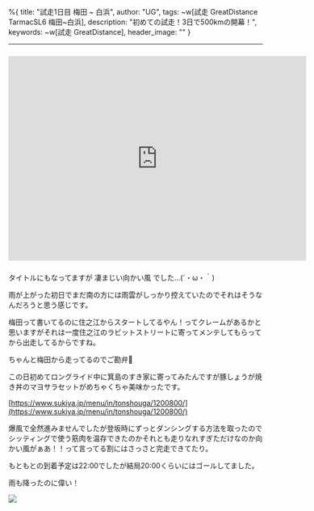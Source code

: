 %{
  title: "試走1日目 梅田 ~ 白浜",
  author: "UG",
  tags: ~w[試走 GreatDistance TarmacSL6 梅田~白浜],
  description: "初めての試走！3日で500kmの開幕！",
  keywords: ~w[試走 GreatDistance],
  header_image: ""
}

---
### <iframe allowtransparency="true" frameborder="0" height="405" scrolling="no" src="https://www.strava.com/activities/2646397325/embed/c6b4eac8ba91efe788c7fbfd5d6363958d0e3c36" width="590"></iframe>

###
タイトルにもなってますが&nbsp;凄まじい向かい風&nbsp;でした...(´・ω・｀)

雨が上がった初日でまだ南の方には雨雲がしっかり控えていたのでそれはそうなんだろうと思う感じです。

梅田って書いてるのに住之江からスタートしてるやん！ってクレームがあるかと思いますがそれは一度住之江のラビットストリートに寄ってメンテしてもらってから出走してるからですね。

ちゃんと梅田から走ってるのでご勘弁🙏

この日初めてロングライド中に箕島のすき家に寄ってみたんですが豚しょうが焼き丼のマヨサラセットがめちゃくちゃ美味かったです。

[https://www.sukiya.jp/menu/in/tonshouga/1200800/](https://www.sukiya.jp/menu/in/tonshouga/1200800/)

爆風で全然進みませんでしたが登坂時にずっとダンシングする方法を取ったのでシッティングで使う筋肉を温存できたのかそれとも走りなれすぎただけなのか向かい風がぁあ！！って言ってる割にはさっさと完走できてたり。

もともとの到着予定は22:00でしたが結局20:00くらいにはゴールしてました。

雨も降ったのに偉い！

[![](https://3.bp.blogspot.com/-vZGpN0Di89A/XWVoD78w47I/AAAAAAAABik/NBAB0nPL7cciv-raV5CFHWq7q_UUqvlaACK4BGAYYCw/s320/IMG_20190824_212426_461.jpg)](http://3.bp.blogspot.com/-vZGpN0Di89A/XWVoD78w47I/AAAAAAAABik/NBAB0nPL7cciv-raV5CFHWq7q_UUqvlaACK4BGAYYCw/s1600/IMG_20190824_212426_461.jpg)

###
